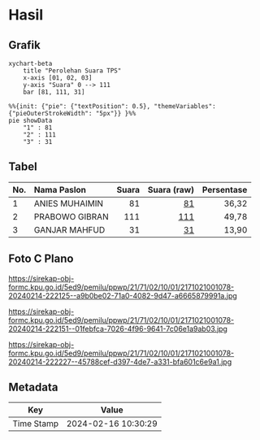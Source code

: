 # Hasil

## Grafik

```mermaid
xychart-beta
    title "Perolehan Suara TPS"
    x-axis [01, 02, 03]
    y-axis "Suara" 0 --> 111
    bar [81, 111, 31]
```

```mermaid
%%{init: {"pie": {"textPosition": 0.5}, "themeVariables": {"pieOuterStrokeWidth": "5px"}} }%%
pie showData
    "1" : 81
    "2" : 111
    "3" : 31
```

## Tabel

| No. | Nama Paslon    | Suara | Suara (raw) | Persentase |
|:--- |:-------------- | -----:| -----------:| ----------:|
| 1   | ANIES MUHAIMIN | 81    | [81][p-1]   | 36,32      |
| 2   | PRABOWO GIBRAN | 111   | [111][p-2]  | 49,78      |
| 3   | GANJAR MAHFUD  | 31    | [31][p-3]   | 13,90      |


[p-1]: https://github.com/gigit-pemilu/pemilu-2024-21-kepulauan-riau/blob/main/pilpres/hitung-suara/sub/21-kepulauan-riau/sub/71-kota-batam/sub/02-batu-ampar/sub/1001-tanjung-sengkuang/sub/078-tps/sub/paslon-1.txt
[p-2]: https://github.com/gigit-pemilu/pemilu-2024-21-kepulauan-riau/blob/main/pilpres/hitung-suara/sub/21-kepulauan-riau/sub/71-kota-batam/sub/02-batu-ampar/sub/1001-tanjung-sengkuang/sub/078-tps/sub/paslon-2.txt
[p-3]: https://github.com/gigit-pemilu/pemilu-2024-21-kepulauan-riau/blob/main/pilpres/hitung-suara/sub/21-kepulauan-riau/sub/71-kota-batam/sub/02-batu-ampar/sub/1001-tanjung-sengkuang/sub/078-tps/sub/paslon-3.txt

## Foto C Plano

https://sirekap-obj-formc.kpu.go.id/5ed9/pemilu/ppwp/21/71/02/10/01/2171021001078-20240214-222125--a9b0be02-71a0-4082-9d47-a6665879991a.jpg

https://sirekap-obj-formc.kpu.go.id/5ed9/pemilu/ppwp/21/71/02/10/01/2171021001078-20240214-222151--01febfca-7026-4f96-9641-7c06e1a9ab03.jpg

https://sirekap-obj-formc.kpu.go.id/5ed9/pemilu/ppwp/21/71/02/10/01/2171021001078-20240214-222227--45788cef-d397-4de7-a331-bfa601c6e9a1.jpg


## Metadata

| Key        | Value               |
| ---------- | ------------------- |
| Time Stamp | 2024-02-16 10:30:29 |



